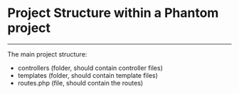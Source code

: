 # Project Structure within a Phantom project
---

The main project structure:
- controllers (folder, should contain controller files)
- templates (folder, should contain template files)
- routes.php (file, should contain the routes)
